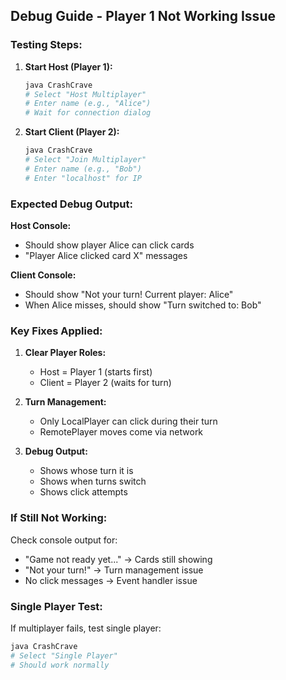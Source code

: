 ## Debug Guide - Player 1 Not Working Issue

### Testing Steps:

1. **Start Host (Player 1):**
   ```powershell
   java CrashCrave
   # Select "Host Multiplayer"
   # Enter name (e.g., "Alice")
   # Wait for connection dialog
   ```

2. **Start Client (Player 2):**
   ```powershell
   java CrashCrave
   # Select "Join Multiplayer"  
   # Enter name (e.g., "Bob")
   # Enter "localhost" for IP
   ```

### Expected Debug Output:

**Host Console:**
- Should show player Alice can click cards
- "Player Alice clicked card X" messages

**Client Console:**  
- Should show "Not your turn! Current player: Alice"
- When Alice misses, should show "Turn switched to: Bob"

### Key Fixes Applied:

1. **Clear Player Roles:**
   - Host = Player 1 (starts first)
   - Client = Player 2 (waits for turn)

2. **Turn Management:**
   - Only LocalPlayer can click during their turn
   - RemotePlayer moves come via network

3. **Debug Output:**
   - Shows whose turn it is
   - Shows when turns switch
   - Shows click attempts

### If Still Not Working:

Check console output for:
- "Game not ready yet..." → Cards still showing
- "Not your turn!" → Turn management issue
- No click messages → Event handler issue

### Single Player Test:
If multiplayer fails, test single player:
```powershell
java CrashCrave
# Select "Single Player"
# Should work normally
```
